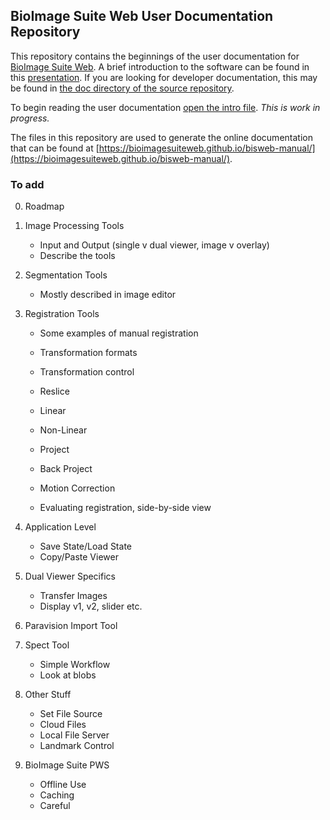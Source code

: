 ## BioImage Suite Web User Documentation Repository

This repository contains the beginnings of the user documentation for
[BioImage Suite Web](https://bioimagesuiteweb.github.io/webapp/). A brief
introduction to the software can be found in this
[presentation](https://bioimagesuiteweb.github.io/webapp/images/BioImageSuiteWeb_NIHBrainInitiativeMeeting_April2018.pdf). If
you are looking for developer documentation, this may be found in
[the doc directory of the source repository](https://github.com/bioimagesuiteweb/bisweb/tree/master/doc). 

To begin reading the user documentation
[open the intro file](docs/README.md). _This is work in progress._

The files in this repository are used to generate the online documentation that can be found at [https://bioimagesuiteweb.github.io/bisweb-manual/](https://bioimagesuiteweb.github.io/bisweb-manual/).


### To add

0. Roadmap

1. Image Processing Tools

    * Input and Output (single v dual viewer, image v overlay)
    * Describe the tools

2. Segmentation Tools

    * Mostly described in image editor

3. Registration Tools

    * Some examples of manual registration
    * Transformation formats
    * Transformation control
    * Reslice
    * Linear
    * Non-Linear
    * Project
    * Back Project
    * Motion Correction

    * Evaluating registration, side-by-side view

4. Application Level
    * Save State/Load State
    * Copy/Paste Viewer

5. Dual Viewer Specifics
    * Transfer Images
    * Display v1, v2, slider etc.

6. Paravision Import Tool

7. Spect Tool
    * Simple Workflow
    * Look at blobs

8. Other Stuff

    * Set File Source
    * Cloud Files
    * Local File Server
    * Landmark Control
 
9. BioImage Suite PWS
    * Offline Use
    * Caching
    * Careful




